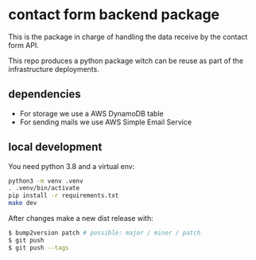 # contact form backend package

This is the package in charge of handling the data receive by the contact form 
API.

This repo produces a python package witch can be reuse as part of the infrastructure deployments.

## dependencies

- For storage we use a AWS DynamoDB table
- For sending mails we use AWS Simple Email Service

## local development

You need python 3.8 and a virtual env:

```bash
python3 -m venv .venv
. .venv/bin/activate
pip install -r requirements.txt
make dev
```
After changes make a new dist release with:

```bash
$ bump2version patch # possible: major / minor / patch
$ git push
$ git push --tags
```
